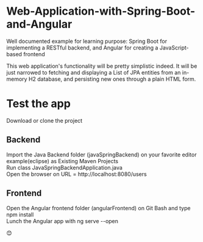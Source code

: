 # Web-Application-with-Spring-Boot-and-Angular

Well documented example for learning purpose: Spring Boot for implementing a RESTful backend, and Angular for creating a JavaScript-based frontend

This web application's functionality will be pretty simplistic indeed. It will be just narrowed to fetching and displaying a List of JPA entities from an in-memory H2 database, and persisting new ones through a plain HTML form.

# Test the app
Download or clone the project <br />
## Backend
Import the Java Backend folder (javaSpringBackend) on your favorite editor example(eclipse) as Existing Maven Projects <br />
Run class JavaSpringBackendApplication.java <br />
Open the browser on URL = http://localhost:8080/users <br />
## Frontend
Open the Angular frontend folder (angularFrontend) on Git Bash and type npm install <br />
Lunch the Angular app with ng serve --open <br />

😊
